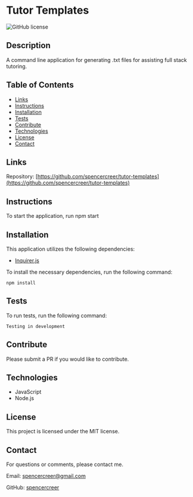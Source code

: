 # Tutor Templates
![GitHub license](https://img.shields.io/badge/license-MIT-blue.svg)

## Description
A command line application for generating .txt files for assisting full stack tutoring.

## Table of Contents
* [Links](#links)
* [Instructions](#instructions) 
* [Installation](#installations) 
* [Tests](#tests)
* [Contribute](#contribute) 
* [Technologies](#technologies)  
* [License](#license)
* [Contact](#contact)

## Links

Repository: [https://github.com/spencercreer/tutor-templates](https://github.com/spencercreer/tutor-templates)

## Instructions
To start the application, run npm start

## Installation
This application utilizes the following dependencies:
* [Inquirer.js](https://www.npmjs.com/package/inquirer)

To install the necessary dependencies, run the following command:

  ```
  npm install
  ```
## Tests
To run tests, run the following command:

  ```
  Testing in development
  ```
    
## Contribute
Please submit a PR if you would like to contribute.

## Technologies
 * JavaScript
 * Node.js

## License
This project is licensed under the MIT license.

## Contact
For questions or comments, please contact me.

Email: <a href="mailto: spencercreer@gmail.com" target="_blank">spencercreer@gmail.com</a>

GitHub: [spencercreer](https://github.com/spencercreer/)
